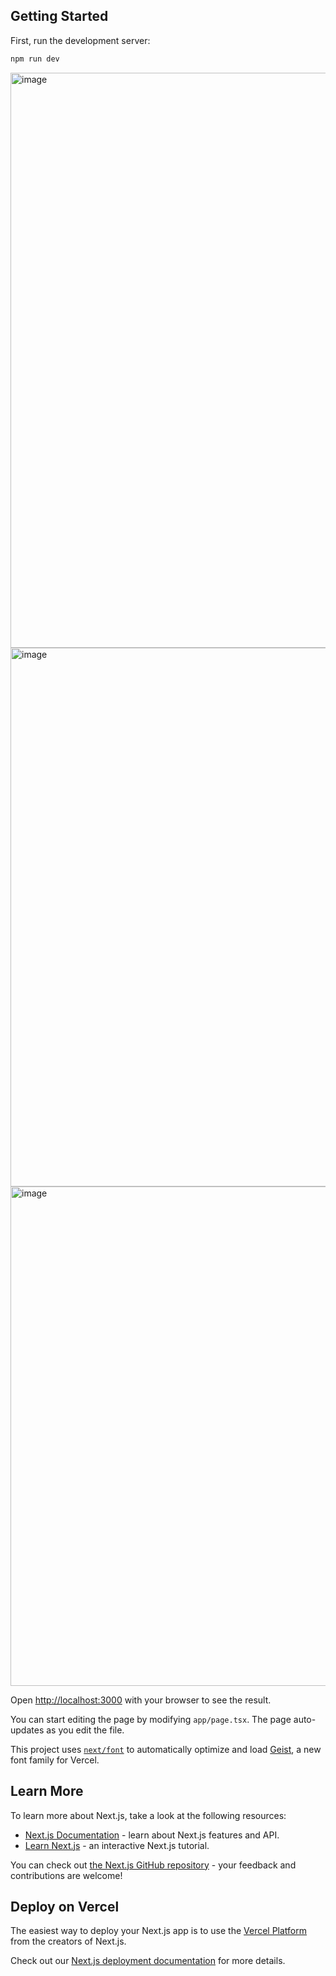 
## Getting Started

First, run the development server:

```bash
npm run dev
```

<img width="1919" height="920" alt="image" src="https://github.com/user-attachments/assets/ebd4a5fd-0d15-4757-bf94-211a311141cb" />
<img width="1919" height="862" alt="image" src="https://github.com/user-attachments/assets/ab6eb7eb-3f0d-47a7-83b4-bbc1ea171512" />
<img width="1487" height="799" alt="image" src="https://github.com/user-attachments/assets/1e2fe8cb-c5a3-4c18-8900-390554b6deb4" />


Open [http://localhost:3000](http://localhost:3000) with your browser to see the result.

You can start editing the page by modifying `app/page.tsx`. The page auto-updates as you edit the file.

This project uses [`next/font`](https://nextjs.org/docs/app/building-your-application/optimizing/fonts) to automatically optimize and load [Geist](https://vercel.com/font), a new font family for Vercel.

## Learn More

To learn more about Next.js, take a look at the following resources:

- [Next.js Documentation](https://nextjs.org/docs) - learn about Next.js features and API.
- [Learn Next.js](https://nextjs.org/learn) - an interactive Next.js tutorial.

You can check out [the Next.js GitHub repository](https://github.com/vercel/next.js) - your feedback and contributions are welcome!

## Deploy on Vercel

The easiest way to deploy your Next.js app is to use the [Vercel Platform](https://vercel.com/new?utm_medium=default-template&filter=next.js&utm_source=create-next-app&utm_campaign=create-next-app-readme) from the creators of Next.js.

Check out our [Next.js deployment documentation](https://nextjs.org/docs/app/building-your-application/deploying) for more details.
